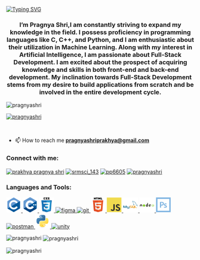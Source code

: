 
[![Typing SVG](https://readme-typing-svg.demolab.com/?lines=H+I;I'm+Pragnya+Shri)](https://git.io/typing-svg)
<h3 align="center">I’m Pragnya Shri,I am constantly striving to expand my knowledge in the field. I possess proficiency in programming languages like C, C++, and Python, and I am enthusiastic about their utilization in Machine Learning. Along with my interest in Artificial Intelligence, I am passionate about Full-Stack Development. I am excited about the prospect of acquiring knowledge and skills in both front-end and back-end development. My inclination towards Full-Stack Development stems from my desire to build applications from scratch and be involved in the entire development cycle.</h3>

<p align="left"> <img src="https://komarev.com/ghpvc/?username=pragnyashri&label=Profile%20views&color=0e75b6&style=flat" alt="pragnyashri" /> </p>

<p align="left"> <a href="https://github.com/ryo-ma/github-profile-trophy"><img src="https://github-profile-trophy.vercel.app/?username=pragnyashri" alt="pragnyashri" /></a> </p>

<p align="left"> <a href="https://twitter.com/" target="blank"><img src="https://img.shields.io/twitter/follow/?logo=twitter&style=for-the-badge" alt="" /></a> </p>

- 📫 How to reach me **pragnyashriprakhya@gmail.com**

<h3 align="left">Connect with me:</h3>
<p align="left">
<a href="https://linkedin.com/in/prakhya pragnya shri" target="blank"><img align="center" src="https://raw.githubusercontent.com/rahuldkjain/github-profile-readme-generator/master/src/images/icons/Social/linked-in-alt.svg" alt="prakhya pragnya shri" height="30" width="40" /></a>
<a href="https://www.codechef.com/users/srmsci_143" target="blank"><img align="center" src="https://cdn.jsdelivr.net/npm/simple-icons@3.1.0/icons/codechef.svg" alt="srmsci_143" height="30" width="40" /></a>
<a href="https://www.hackerrank.com/pp6605" target="blank"><img align="center" src="https://raw.githubusercontent.com/rahuldkjain/github-profile-readme-generator/master/src/images/icons/Social/hackerrank.svg" alt="pp6605" height="30" width="40" /></a>
<a href="https://www.leetcode.com/pragnyashri" target="blank"><img align="center" src="https://raw.githubusercontent.com/rahuldkjain/github-profile-readme-generator/master/src/images/icons/Social/leet-code.svg" alt="pragnyashri" height="30" width="40" /></a>
</p>

<h3 align="left">Languages and Tools:</h3>
<p align="left"> <a href="https://www.cprogramming.com/" target="_blank" rel="noreferrer"> <img src="https://raw.githubusercontent.com/devicons/devicon/master/icons/c/c-original.svg" alt="c" width="40" height="40"/> </a> <a href="https://www.w3schools.com/cpp/" target="_blank" rel="noreferrer"> <img src="https://raw.githubusercontent.com/devicons/devicon/master/icons/cplusplus/cplusplus-original.svg" alt="cplusplus" width="40" height="40"/> </a> <a href="https://www.w3schools.com/css/" target="_blank" rel="noreferrer"> <img src="https://raw.githubusercontent.com/devicons/devicon/master/icons/css3/css3-original-wordmark.svg" alt="css3" width="40" height="40"/> </a> <a href="https://www.figma.com/" target="_blank" rel="noreferrer"> <img src="https://www.vectorlogo.zone/logos/figma/figma-icon.svg" alt="figma" width="40" height="40"/> </a> <a href="https://git-scm.com/" target="_blank" rel="noreferrer"> <img src="https://www.vectorlogo.zone/logos/git-scm/git-scm-icon.svg" alt="git" width="40" height="40"/> </a> <a href="https://www.w3.org/html/" target="_blank" rel="noreferrer"> <img src="https://raw.githubusercontent.com/devicons/devicon/master/icons/html5/html5-original-wordmark.svg" alt="html5" width="40" height="40"/> </a> <a href="https://developer.mozilla.org/en-US/docs/Web/JavaScript" target="_blank" rel="noreferrer"> <img src="https://raw.githubusercontent.com/devicons/devicon/master/icons/javascript/javascript-original.svg" alt="javascript" width="40" height="40"/> </a> <a href="https://www.mysql.com/" target="_blank" rel="noreferrer"> <img src="https://raw.githubusercontent.com/devicons/devicon/master/icons/mysql/mysql-original-wordmark.svg" alt="mysql" width="40" height="40"/> </a> <a href="https://nodejs.org" target="_blank" rel="noreferrer"> <img src="https://raw.githubusercontent.com/devicons/devicon/master/icons/nodejs/nodejs-original-wordmark.svg" alt="nodejs" width="40" height="40"/> </a> <a href="https://www.photoshop.com/en" target="_blank" rel="noreferrer"> <img src="https://raw.githubusercontent.com/devicons/devicon/master/icons/photoshop/photoshop-line.svg" alt="photoshop" width="40" height="40"/> </a> <a href="https://postman.com" target="_blank" rel="noreferrer"> <img src="https://www.vectorlogo.zone/logos/getpostman/getpostman-icon.svg" alt="postman" width="40" height="40"/> </a> <a href="https://www.python.org" target="_blank" rel="noreferrer"> <img src="https://raw.githubusercontent.com/devicons/devicon/master/icons/python/python-original.svg" alt="python" width="40" height="40"/> </a> <a href="https://unity.com/" target="_blank" rel="noreferrer"> <img src="https://www.vectorlogo.zone/logos/unity3d/unity3d-icon.svg" alt="unity" width="40" height="40"/> </a> </p>

<p><img align="left" src="https://github-readme-stats.vercel.app/api/top-langs?username=pragnyashri&show_icons=true&locale=en&layout=compact" alt="pragnyashri" /></p>

<p>&nbsp;<img align="center" src="https://github-readme-stats.vercel.app/api?username=pragnyashri&show_icons=true&locale=en" alt="pragnyashri" /></p>

<p><img align="center" src="https://github-readme-streak-stats.herokuapp.com/?user=pragnyashri&" alt="pragnyashri" /></p>
